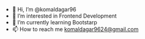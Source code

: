 - 👋 Hi, I’m @komaldagar96
- 👀 I’m interested in  Frontend Development
- 🌱 I’m currently learning Bootstarp
- 📫 How to reach me komaldagar9624@gmail.com

<!---
komaldagar96/komaldagar96 is a ✨ special ✨ repository because its `README.md` (this file) appears on your GitHub profile.
You can click the Preview link to take a look at your changes.
--->

